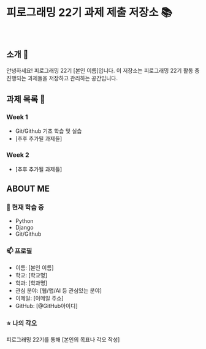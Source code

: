 # 피로그래밍 22기 과제 제출 저장소 📚

<br>

## 소개 🚀

안녕하세요! 피로그래밍 22기 [본인 이름]입니다.
이 저장소는 피로그래밍 22기 활동 중 진행되는 과제들을 저장하고 관리하는 공간입니다.
<br>

## 과제 목록 📕

### Week 1

- Git/Github 기초 학습 및 실습
- [추후 추가될 과제들]

### Week 2

- [추후 추가될 과제들]
  <br>

## ABOUT ME

### 🌱 현재 학습 중

- Python
- Django
- Git/Github

### 📫 프로필

- 이름: [본인 이름]
- 학교: [학교명]
- 학과: [학과명]
- 관심 분야: [웹/앱/AI 등 관심있는 분야]
- 이메일: [이메일 주소]
- GitHub: [@GitHub아이디]

### ⭐ 나의 각오

피로그래밍 22기를 통해 [본인의 목표나 각오 작성]
